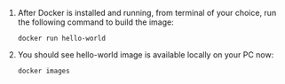 1. After Docker is installed and running, from terminal of your choice, run the following command to build the image:
    ```
    docker run hello-world
    ```
2. You should see hello-world image is available locally on your PC now:
    ```
    docker images
    ```
